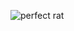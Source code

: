![perfect rat](https://i.giphy.com/media/v1.Y2lkPTc5MGI3NjExcWU5OTQ2MzB0cmVkbHhmaWJ5N3gxdjF2ejAxZGN5NHZsdGdhcTR2NiZlcD12MV9pbnRlcm5hbF9naWZfYnlfaWQmY3Q9Zw/tHIRLHtNwxpjIFqPdV/giphy-downsized.gif)
